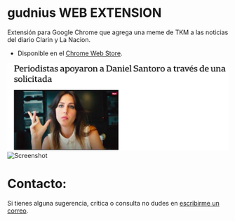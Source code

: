 # gudnius WEB EXTENSION
Extensión para Google Chrome que agrega una meme de TKM a las noticias del diario Clarin y La Nacion.

- Disponible en el [Chrome Web
   Store](https://chrome.google.com/webstore/detail/gudnius/jaebmiojcpaliffloegeemcgmmhibndm).

![Screenshot](https://github.com/todoesverso/gudnius/raw/master/screenshots/chu.png)
![Screenshot](https://github.com/todoesverso/gudnius/raw/master/screenshots/one.png)

# Contacto:
Si tienes alguna sugerencia, crítica o consulta no dudes en [escribirme un correo](mailto:todoesverso@gmail.com?Subject=gudnius).
